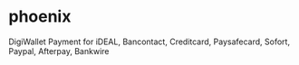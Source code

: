 # phoenix
DigiWallet Payment for iDEAL, Bancontact, Creditcard, Paysafecard, Sofort, Paypal, Afterpay, Bankwire

